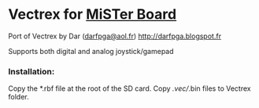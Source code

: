 # Vectrex for [MiSTer Board](https://github.com/MiSTer-devel/Main_MiSTer/wiki)

Port of Vectrex by Dar (darfpga@aol.fr) http://darfpga.blogspot.fr

Supports both digital and analog joystick/gamepad

### Installation:
Copy the *.rbf file at the root of the SD card. Copy *.vec/*.bin files to Vectrex folder.

